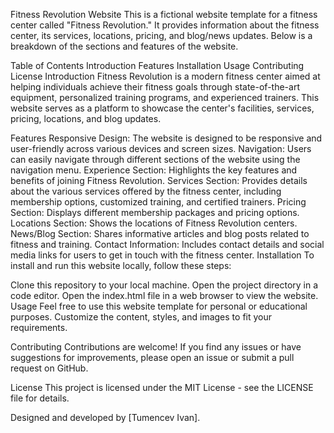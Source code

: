 Fitness Revolution Website
This is a fictional website template for a fitness center called "Fitness Revolution." It provides information about the fitness center, its services, locations, pricing, and blog/news updates. Below is a breakdown of the sections and features of the website.

Table of Contents
Introduction
Features
Installation
Usage
Contributing
License
Introduction<a name="introduction"></a>
Fitness Revolution is a modern fitness center aimed at helping individuals achieve their fitness goals through state-of-the-art equipment, personalized training programs, and experienced trainers. This website serves as a platform to showcase the center's facilities, services, pricing, locations, and blog updates.

Features<a name="features"></a>
Responsive Design: The website is designed to be responsive and user-friendly across various devices and screen sizes.
Navigation: Users can easily navigate through different sections of the website using the navigation menu.
Experience Section: Highlights the key features and benefits of joining Fitness Revolution.
Services Section: Provides details about the various services offered by the fitness center, including membership options, customized training, and certified trainers.
Pricing Section: Displays different membership packages and pricing options.
Locations Section: Shows the locations of Fitness Revolution centers.
News/Blog Section: Shares informative articles and blog posts related to fitness and training.
Contact Information: Includes contact details and social media links for users to get in touch with the fitness center.
Installation<a name="installation"></a> 
To install and run this website locally, follow these steps:

Clone this repository to your local machine.
Open the project directory in a code editor.
Open the index.html file in a web browser to view the website.
Usage<a name="usage"></a>
Feel free to use this website template for personal or educational purposes. Customize the content, styles, and images to fit your requirements.

Contributing<a name="contributing"></a>
Contributions are welcome! If you find any issues or have suggestions for improvements, please open an issue or submit a pull request on GitHub.

License<a name="license"></a>
This project is licensed under the MIT License - see the LICENSE file for details.

Designed and developed by [Tumencev Ivan].
